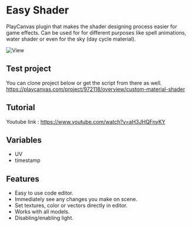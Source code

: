 # Easy Shader
PlayCanvas plugin that makes the shader designing process easier for game effects.
Can be used for for different purposes like spell animations, water shader or even for the sky (day cycle material).

![View](https://imgur.com/IRGZ0to)

## Test project
You can clone project below or get the script from there as well.
https://playcanvas.com/project/972118/overview/custom-material-shader

## Tutorial
Youtube link : https://www.youtube.com/watch?v=aH3JHQFnyKY

## Variables
- UV
- timestamp

## Features
- Easy to use code editor.
- Immediately see any changes you make on scene.
- Set textures, color or vectors directly in editor.
- Works with all models.
- Disabling/enabling light.